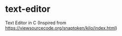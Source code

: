 # text-editor
Text Editor in C (Inspired from https://viewsourcecode.org/snaptoken/kilo/index.html)
